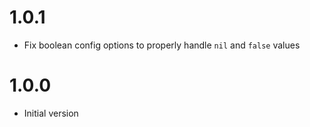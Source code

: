 # 1.0.1

- Fix boolean config options to properly handle `nil` and `false` values

# 1.0.0

- Initial version
